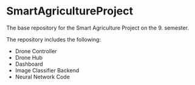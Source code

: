 # SmartAgricultureProject
The base repository for the Smart Agriculture Project on the 9. semester.

The repository includes the following:
- Drone Controller
- Drone Hub
- Dashboard
- Image Classifier Backend
- Neural Network Code
